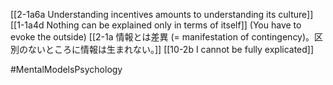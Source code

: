 [[2-1a6a Understanding incentives amounts to understanding its culture]]
[[1-1a4d Nothing can be explained only in terms of itself]] (You have to evoke the outside)
[[2-1a 情報とは差異 (= manifestation of contingency)。区別のないところに情報は生まれない。]]
[[10-2b I cannot be fully explicated]]

#MentalModelsPsychology 